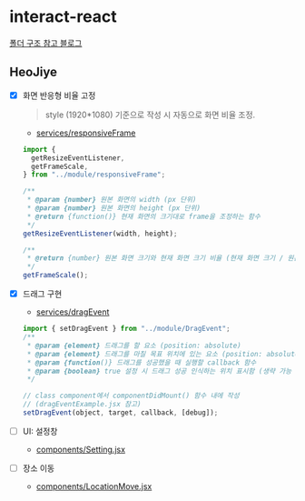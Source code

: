 # interact-react

[폴더 구조 참고 블로그](https://velog.io/@_seeul/React-%EB%A6%AC%EC%95%A1%ED%8A%B8%EB%A1%9C-%ED%94%84%EB%A1%9C%EC%A0%9D%ED%8A%B8%EB%A5%BC-%EC%A7%84%ED%96%89%ED%95%A0%EB%95%8C-%EC%96%B4%EB%96%BB%EA%B2%8C-%ED%8F%B4%EB%8D%94-%EA%B5%AC%EC%A1%B0%EB%A5%BC-%EC%9E%A1%EB%8A%94%EA%B2%83%EC%9D%B4-%EC%A2%8B%EC%9D%84%EA%B9%8C)

## HeoJiye

- [x] 화면 반응형 비율 고정

  > style (1920\*1080) 기준으로 작성 시 자동으로 화면 비율 조정.

  - [services/responsiveFrame](./src/services/responsiveFrame/)

  ```javascript
  import {
    getResizeEventListener,
    getFrameScale,
  } from "../module/responsiveFrame";

  /**
   * @param {number} 원본 화면의 width (px 단위)
   * @param {number} 원본 화면의 height (px 단위)
   * @return {function()} 현재 화면의 크기대로 frame을 조정하는 함수
   */
  getResizeEventListener(width, height);

  /**
   * @return {number} 원본 화면 크기와 현재 화면 크기 비율 (현재 화면 크기 / 원본 화면 크기)
   */
  getFrameScale();
  ```

- [x] 드래그 구현

  - [services/dragEvent](./src/services/dragEvent/)

  ```javascript
  import { setDragEvent } from "../module/DragEvent";
  /**
   * @param {element} 드래그를 할 요소 (position: absolute)
   * @param {element} 드래그를 마칠 목표 위치에 있는 요소 (position: absolute)
   * @param {function()} 드래그를 성공했을 때 실행할 callback 함수
   * @param {boolean} true 설정 시 드래그 성공 인식하는 위치 표시함 (생략 가능 default false)
   */

  // class component에서 componentDidMount() 함수 내에 작성
  // (dragEventExample.jsx 참고)
  setDragEvent(object, target, callback, [debug]);
  ```

- [ ] UI: 설정창
  - [components/Setting.jsx](./src/components/Setting.jsx)
- [ ] 장소 이동
  - [components/LocationMove.jsx](./src/components/LocationMove.jsx)
